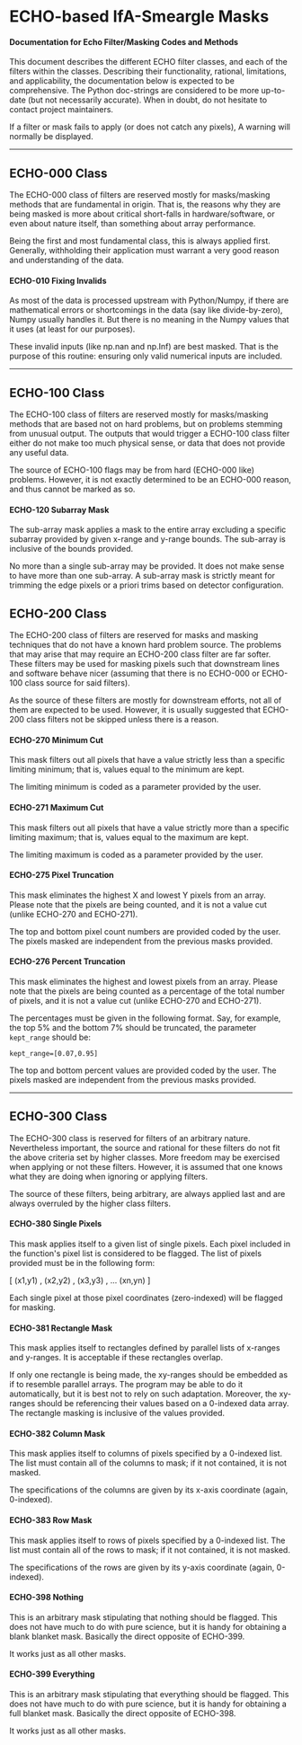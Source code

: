 # ECHO-based IfA-Smeargle Masks
#### Documentation for Echo Filter/Masking Codes and Methods

This document describes the different ECHO filter classes, and each of the filters
within the classes. Describing their functionality, rational, limitations, and applicability, 
the documentation below is expected to be comprehensive. The Python doc-strings
are considered to be more up-to-date (but not necessarily accurate). When in doubt, do not
hesitate to contact project maintainers. 

If a filter or mask fails to apply (or does not catch any pixels), A warning will normally be 
displayed.


-----


## ECHO-000 Class

The ECHO-000 class of filters are reserved mostly for masks/masking methods that are 
fundamental in origin. That is, the reasons why they are being masked is more about critical 
short-falls in hardware/software, or even about nature itself, than something about array 
performance. 

Being the first and most fundamental class, this is always applied first. Generally, 
withholding their application must warrant a very good reason and understanding of the data. 

#### ECHO-010 Fixing Invalids

As most of the data is processed upstream with Python/Numpy, if there are mathematical errors
or shortcomings in the data (say like divide-by-zero), Numpy usually handles it. But there 
is no meaning in the Numpy values that it uses (at least for our purposes). 

These invalid inputs (like np.nan and np.Inf) are best masked. That is the purpose of this
routine: ensuring only valid numerical inputs are included.

------

## ECHO-100 Class

The ECHO-100 class of filters are reserved mostly for masks/masking methods that are based
not on hard problems, but on problems stemming from unusual output. The outputs that
would trigger a ECHO-100 class filter either do not make too much physical sense, or
data that does not provide any useful data. 

The source of ECHO-100 flags may be from hard (ECHO-000 like) problems. However, it is not
exactly determined to be an ECHO-000 reason, and thus cannot be marked as so.


#### ECHO-120 Subarray Mask

The sub-array mask applies a mask to the entire array excluding a specific subarray provided by
given x-range and y-range bounds. The sub-array is inclusive of the bounds provided. 

No more than a single sub-array may be provided. It does not make sense to have more than one
sub-array. A sub-array mask is strictly meant for trimming the edge pixels or a priori trims 
based on detector configuration.


## ECHO-200 Class

The ECHO-200 class of filters are reserved for masks and masking techniques that do not have
a known hard problem source. The problems that may arise that may require an ECHO-200 class
filter are far softer. These filters may be used for masking pixels such that downstream lines 
and software behave nicer (assuming that there is no ECHO-000 or ECHO-100 class source for said
filters).

As the source of these filters are mostly for downstream efforts, not all of them are
expected to be used. However, it is usually suggested that ECHO-200 class filters not be
skipped unless there is a reason.


#### ECHO-270 Minimum Cut

This mask filters out all pixels that have a value strictly less than a specific limiting 
minimum; that is, values equal to the minimum are kept.

The limiting minimum is coded as a parameter provided by the user.

#### ECHO-271 Maximum Cut

This mask filters out all pixels that have a value strictly more than a specific limiting 
maximum; that is, values equal to the maximum are kept.

The limiting maximum is coded as a parameter provided by the user.


#### ECHO-275 Pixel Truncation

This mask eliminates the highest X and lowest Y pixels from an array. Please note that the pixels
are being counted, and it is not a value cut (unlike ECHO-270 and ECHO-271). 

The top and bottom pixel count numbers are provided coded by the user. The pixels masked are
independent from the previous masks provided.

#### ECHO-276 Percent Truncation

This mask eliminates the highest and lowest pixels from an array. Please note that the pixels
are being counted as a percentage of the total number of pixels, and it is not a value cut 
(unlike ECHO-270 and ECHO-271). 

The percentages must be given in the following format. Say, for example, the top 5% and the 
bottom 7% should be truncated, the parameter ``kept_range`` should be:

``kept_range=[0.07,0.95]``

The top and bottom percent values are provided coded by the user. The pixels masked are
independent from the previous masks provided.

------


## ECHO-300 Class

The ECHO-300 class is reserved for filters of an arbitrary nature. Nevertheless important,
the source and rational for these filters do not fit the above criteria set by higher classes.
More freedom may be exercised when applying or not these filters. However, it is assumed that one
knows what they are doing when ignoring or applying filters. 

The source of these filters, being arbitrary, are always applied last and are always overruled 
by the higher class filters.  

#### ECHO-380 Single Pixels

This mask applies itself to a given list of single pixels. Each pixel included in the function's
pixel list is considered to be flagged. The list of pixels provided must be in the
following form:

[ (x1,y1) , (x2,y2) , (x3,y3) , ... (xn,yn) ]

Each single pixel at those pixel coordinates (zero-indexed) will be flagged for masking.

#### ECHO-381 Rectangle Mask

This mask applies itself to rectangles defined by parallel lists of x-ranges and y-ranges. 
It is acceptable if these rectangles overlap. 

If only one rectangle is being made, the xy-ranges should be embedded as if to resemble parallel
arrays. The program may be able to do it automatically, but it is best not to rely on such
adaptation. Moreover, the xy-ranges should be referencing their values based on a 0-indexed 
data array. The rectangle masking is inclusive of the values provided. 

#### ECHO-382 Column Mask

This mask applies itself to columns of pixels specified by a 0-indexed list. The list
must contain all of the columns to mask; if it not contained, it is not masked. 

The specifications of the columns are given by its x-axis coordinate (again, 0-indexed).

#### ECHO-383 Row Mask

This mask applies itself to rows of pixels specified by a 0-indexed list. The list
must contain all of the rows to mask; if it not contained, it is not masked. 

The specifications of the rows are given by its y-axis coordinate (again, 0-indexed).


#### ECHO-398 Nothing

This is an arbitrary mask stipulating that nothing should be flagged. This does not have
much to do with pure science, but it is handy for obtaining a blank blanket mask. Basically 
the direct opposite of ECHO-399.

It works just as all other masks. 

#### ECHO-399 Everything

This is an arbitrary mask stipulating that everything should be flagged. This does not have
much to do with pure science, but it is handy for obtaining a full blanket mask. Basically 
the direct opposite of ECHO-398.

It works just as all other masks. 
